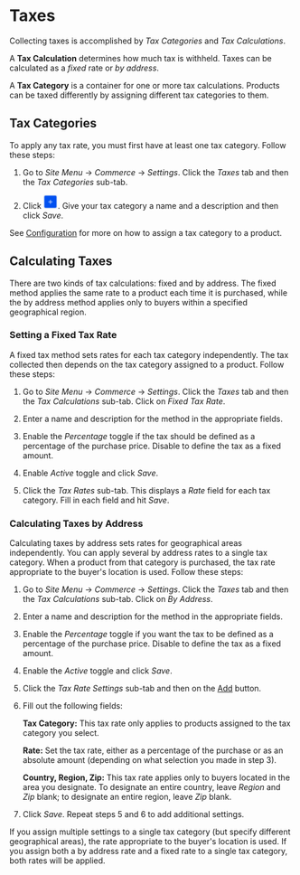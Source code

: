 # Taxes [](id=taxes)

Collecting taxes is accomplished by *Tax Categories* and *Tax Calculations*.

A **Tax Calculation** determines how much tax is withheld. Taxes can be
calculated as a *fixed* rate or *by address*.

A **Tax Category** is a container for one or more tax calculations. Products can
be taxed differently by assigning different tax categories to them.

## Tax Categories [](id=tax-categories)

To apply any tax rate, you must first have at least one tax category. Follow
these steps:

1.  Go to *Site Menu* &rarr; *Commerce* &rarr; *Settings*. Click the *Taxes* tab
    and then the *Tax Categories* sub-tab.

2.  Click ![Add](../images/icon-add.png). Give your tax category
    a name and a description and then click *Save*.

See
[Configuration](/web/liferay-emporio/documentation/-/knowledge_base/1-0/configuration#tax-category)
for more on how to assign a tax category to a product.

## Calculating Taxes [](id=calculating-taxes)

There are two kinds of tax calculations: fixed and by address. The fixed method
applies the same rate to a product each time it is purchased, while the by
address method applies only to buyers within a specified geographical region.

### Setting a Fixed Tax Rate [](id=creating-a-fixed-tax-method)

A fixed tax method sets rates for each tax category independently. The
tax collected then depends on the tax category assigned to a product. Follow
these steps:

1.  Go to *Site Menu* &rarr; *Commerce* &rarr; *Settings*. Click the *Taxes* tab
    and then the *Tax Calculations* sub-tab. Click on *Fixed Tax Rate*.

2.  Enter a name and description for the method in the appropriate fields.

3.  Enable the *Percentage* toggle if the tax should be defined as a percentage
    of the purchase price. Disable to define the tax as a fixed amount.

4.  Enable *Active* toggle and click *Save*.

5.  Click the *Tax Rates* sub-tab. This displays a *Rate* field for each tax
    category. Fill in each field and hit *Save*.

### Calculating Taxes by Address [](id=creating-a-by-address-tax-method)

Calculating taxes by address sets rates for geographical areas independently.
You can apply several by address rates to a single tax category. When a product
from that category is purchased, the tax rate appropriate to the buyer's
location is used. Follow these steps:

1.  Go to *Site Menu* &rarr; *Commerce* &rarr; *Settings*. Click the *Taxes* tab
    and then the *Tax Calculations* sub-tab. Click on *By Address*.

2.  Enter a name and description for the method in the appropriate fields.

3.  Enable the *Percentage* toggle if you want the tax to be defined as
    a percentage of the purchase price. Disable to define the tax as
    a fixed amount.

4.  Enable the *Active* toggle and click *Save*.

5.  Click the *Tax Rate Settings* sub-tab and then on the
    [Add](../images/icon-add) button.

6.  Fill out the following fields:

    **Tax Category:** This tax rate only applies to products assigned to the tax
    category you select.

    **Rate:** Set the tax rate, either as a percentage of the purchase or as an
    absolute amount (depending on what selection you made in step 3).

    **Country, Region, Zip:** This tax rate applies only to buyers located in
    the area you designate. To designate an entire country, leave *Region* and
    *Zip* blank; to designate an entire region, leave *Zip* blank.

7.  Click *Save*. Repeat steps 5 and 6 to add additional settings.

If you assign multiple settings to a single tax category (but specify different
geographical areas), the rate appropriate to the buyer's location is used. If
you assign both a by address rate and a fixed rate to a single tax category,
both rates will be applied.
